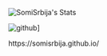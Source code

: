 ![SomiSrbija's Stats](https://github-readme-stats.vercel.app/api?username=SomiSrbija&theme=dark&show_icons=true&hide_border=true&count_private=true)

![github](https://img.shields.io/badge/GitHub-000000?style=for-the-badge&logo=GitHub&logoColor=white)]

<p> https://somisrbija.github.io/</p>

